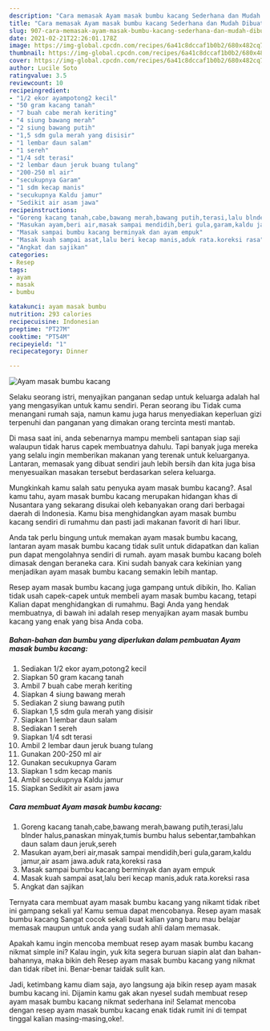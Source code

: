 ```yaml
---
description: "Cara memasak Ayam masak bumbu kacang Sederhana dan Mudah Dibuat"
title: "Cara memasak Ayam masak bumbu kacang Sederhana dan Mudah Dibuat"
slug: 907-cara-memasak-ayam-masak-bumbu-kacang-sederhana-dan-mudah-dibuat
date: 2021-02-21T22:26:01.178Z
image: https://img-global.cpcdn.com/recipes/6a41c8dccaf1b0b2/680x482cq70/ayam-masak-bumbu-kacang-foto-resep-utama.jpg
thumbnail: https://img-global.cpcdn.com/recipes/6a41c8dccaf1b0b2/680x482cq70/ayam-masak-bumbu-kacang-foto-resep-utama.jpg
cover: https://img-global.cpcdn.com/recipes/6a41c8dccaf1b0b2/680x482cq70/ayam-masak-bumbu-kacang-foto-resep-utama.jpg
author: Lucile Soto
ratingvalue: 3.5
reviewcount: 10
recipeingredient:
- "1/2 ekor ayampotong2 kecil"
- "50 gram kacang tanah"
- "7 buah cabe merah keriting"
- "4 siung bawang merah"
- "2 siung bawang putih"
- "1,5 sdm gula merah yang disisir"
- "1 lembar daun salam"
- "1 sereh"
- "1/4 sdt terasi"
- "2 lembar daun jeruk buang tulang"
- "200-250 ml air"
- "secukupnya Garam"
- "1 sdm kecap manis"
- "secukupnya Kaldu jamur"
- "Sedikit air asam jawa"
recipeinstructions:
- "Goreng kacang tanah,cabe,bawang merah,bawang putih,terasi,lalu blnder halus,panaskan minyak,tumis bumbu halus sebentar,tambahkan daun salam daun jeruk,sereh"
- "Masukan ayam,beri air,masak sampai mendidih,beri gula,garam,kaldu jamur,air asam jawa.aduk rata,koreksi rasa"
- "Masak sampai bumbu kacang berminyak dan ayam empuk"
- "Masak kuah sampai asat,lalu beri kecap manis,aduk rata.koreksi rasa"
- "Angkat dan sajikan"
categories:
- Resep
tags:
- ayam
- masak
- bumbu

katakunci: ayam masak bumbu 
nutrition: 293 calories
recipecuisine: Indonesian
preptime: "PT27M"
cooktime: "PT54M"
recipeyield: "1"
recipecategory: Dinner

---
```



![Ayam masak bumbu kacang](https://img-global.cpcdn.com/recipes/6a41c8dccaf1b0b2/680x482cq70/ayam-masak-bumbu-kacang-foto-resep-utama.jpg)

Selaku seorang istri, menyajikan panganan sedap untuk keluarga adalah hal yang mengasyikan untuk kamu sendiri. Peran seorang ibu Tidak cuma menangani rumah saja, namun kamu juga harus menyediakan keperluan gizi terpenuhi dan panganan yang dimakan orang tercinta mesti mantab.

Di masa  saat ini, anda sebenarnya mampu membeli santapan siap saji walaupun tidak harus capek membuatnya dahulu. Tapi banyak juga mereka yang selalu ingin memberikan makanan yang terenak untuk keluarganya. Lantaran, memasak yang dibuat sendiri jauh lebih bersih dan kita juga bisa menyesuaikan masakan tersebut berdasarkan selera keluarga. 



Mungkinkah kamu salah satu penyuka ayam masak bumbu kacang?. Asal kamu tahu, ayam masak bumbu kacang merupakan hidangan khas di Nusantara yang sekarang disukai oleh kebanyakan orang dari berbagai daerah di Indonesia. Kamu bisa menghidangkan ayam masak bumbu kacang sendiri di rumahmu dan pasti jadi makanan favorit di hari libur.

Anda tak perlu bingung untuk memakan ayam masak bumbu kacang, lantaran ayam masak bumbu kacang tidak sulit untuk didapatkan dan kalian pun dapat mengolahnya sendiri di rumah. ayam masak bumbu kacang boleh dimasak dengan beraneka cara. Kini sudah banyak cara kekinian yang menjadikan ayam masak bumbu kacang semakin lebih mantap.

Resep ayam masak bumbu kacang juga gampang untuk dibikin, lho. Kalian tidak usah capek-capek untuk membeli ayam masak bumbu kacang, tetapi Kalian dapat menghidangkan di rumahmu. Bagi Anda yang hendak membuatnya, di bawah ini adalah resep menyajikan ayam masak bumbu kacang yang enak yang bisa Anda coba.

<!--inarticleads1-->

##### Bahan-bahan dan bumbu yang diperlukan dalam pembuatan Ayam masak bumbu kacang:

1. Sediakan 1/2 ekor ayam,potong2 kecil
1. Siapkan 50 gram kacang tanah
1. Ambil 7 buah cabe merah keriting
1. Siapkan 4 siung bawang merah
1. Sediakan 2 siung bawang putih
1. Siapkan 1,5 sdm gula merah yang disisir
1. Siapkan 1 lembar daun salam
1. Sediakan 1 sereh
1. Siapkan 1/4 sdt terasi
1. Ambil 2 lembar daun jeruk buang tulang
1. Gunakan 200-250 ml air
1. Gunakan secukupnya Garam
1. Siapkan 1 sdm kecap manis
1. Ambil secukupnya Kaldu jamur
1. Siapkan Sedikit air asam jawa




<!--inarticleads2-->

##### Cara membuat Ayam masak bumbu kacang:

1. Goreng kacang tanah,cabe,bawang merah,bawang putih,terasi,lalu blnder halus,panaskan minyak,tumis bumbu halus sebentar,tambahkan daun salam daun jeruk,sereh
1. Masukan ayam,beri air,masak sampai mendidih,beri gula,garam,kaldu jamur,air asam jawa.aduk rata,koreksi rasa
1. Masak sampai bumbu kacang berminyak dan ayam empuk
1. Masak kuah sampai asat,lalu beri kecap manis,aduk rata.koreksi rasa
1. Angkat dan sajikan




Ternyata cara membuat ayam masak bumbu kacang yang nikamt tidak ribet ini gampang sekali ya! Kamu semua dapat mencobanya. Resep ayam masak bumbu kacang Sangat cocok sekali buat kalian yang baru mau belajar memasak maupun untuk anda yang sudah ahli dalam memasak.

Apakah kamu ingin mencoba membuat resep ayam masak bumbu kacang nikmat simple ini? Kalau ingin, yuk kita segera buruan siapin alat dan bahan-bahannya, maka bikin deh Resep ayam masak bumbu kacang yang nikmat dan tidak ribet ini. Benar-benar taidak sulit kan. 

Jadi, ketimbang kamu diam saja, ayo langsung aja bikin resep ayam masak bumbu kacang ini. Dijamin kamu gak akan nyesel sudah membuat resep ayam masak bumbu kacang nikmat sederhana ini! Selamat mencoba dengan resep ayam masak bumbu kacang enak tidak rumit ini di tempat tinggal kalian masing-masing,oke!.

